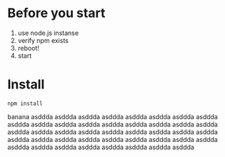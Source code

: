 # Before you start

1. use node.js instanse
2. verify npm exists
3. reboot!
4. start

# Install

```
npm install
```


banana
asddda
asddda
asddda
asddda
asddda
asddda
asddda
asddda
asddda
asddda
asddda
asddda
asddda
asddda
asddda
asddda
asddda
asddda
asddda
asddda
asddda
asddda
asddda
asddda
asddda
asddda
asddda
asddda
asddda
asddda
asddda
asddda
asddda
asddda
asddda
asddda
asddda
asddda
asddda
asddda
asddda
asddda
asddda
